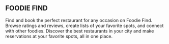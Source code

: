 ## FOODIE FIND
Find and book the perfect restaurant for any occasion on Foodie Find. Browse ratings and reviews, create lists of your favorite spots, and connect with other foodies. Discover the best restaurants in your city and make reservations at your favorite spots, all in one place.